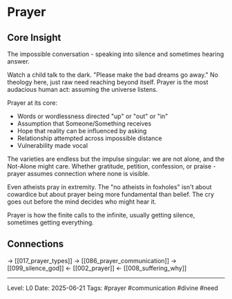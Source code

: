 # Prayer

## Core Insight
The impossible conversation - speaking into silence and sometimes hearing answer.

Watch a child talk to the dark. "Please make the bad dreams go away." No theology here, just raw need reaching beyond itself. Prayer is the most audacious human act: assuming the universe listens.

Prayer at its core:
- Words or wordlessness directed "up" or "out" or "in"
- Assumption that Someone/Something receives
- Hope that reality can be influenced by asking
- Relationship attempted across impossible distance
- Vulnerability made vocal

The varieties are endless but the impulse singular: we are not alone, and the Not-Alone might care. Whether gratitude, petition, confession, or praise - prayer assumes connection where none is visible.

Even atheists pray in extremity. The "no atheists in foxholes" isn't about cowardice but about prayer being more fundamental than belief. The cry goes out before the mind decides who might hear it.

Prayer is how the finite calls to the infinite, usually getting silence, sometimes getting everything.

## Connections
→ [[017_prayer_types]]
→ [[086_prayer_communication]]
→ [[099_silence_god]]
← [[002_prayer]]
← [[008_suffering_why]]

---
Level: L0
Date: 2025-06-21
Tags: #prayer #communication #divine #need